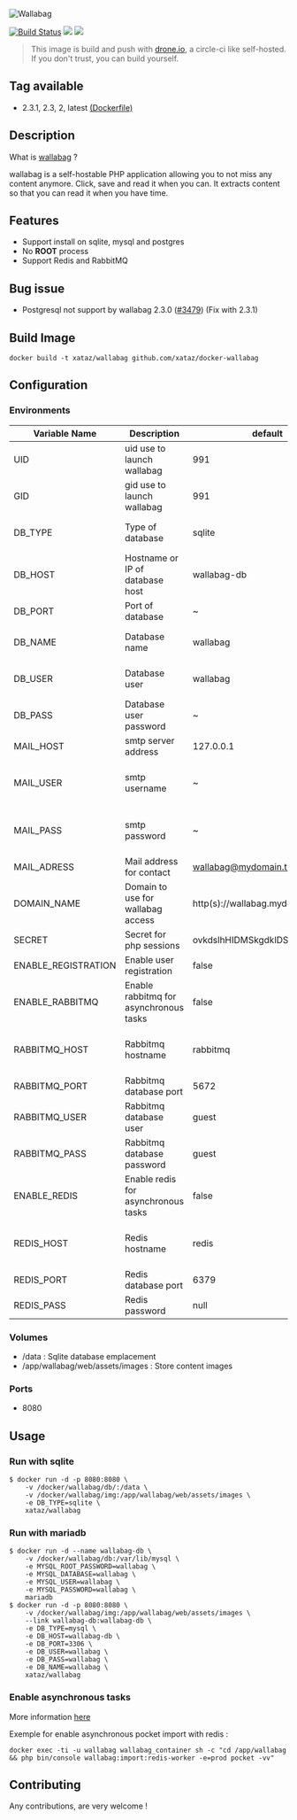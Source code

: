 ![Wallabag](https://raw.githubusercontent.com/wallabag/logo/master/_default/typo-horizontal/png/sm/logo-typo-horizontal-black-no-bg-no-border-sm.png)

[![Build Status](https://drone.xataz.net/api/badges/xataz/docker-wallabag/status.svg)](https://drone.xataz.net/xataz/docker-wallabag)
[![](https://images.microbadger.com/badges/image/xataz/wallabag.svg)](https://microbadger.com/images/xataz/wallabag "Get your own image badge on microbadger.com")
[![](https://images.microbadger.com/badges/version/xataz/wallabag.svg)](https://microbadger.com/images/xataz/wallabag "Get your own version badge on microbadger.com")

> This image is build and push with [drone.io](https://github.com/drone/drone), a circle-ci like self-hosted.
> If you don't trust, you can build yourself.

## Tag available
* 2.3.1, 2.3, 2, latest [(Dockerfile)](https://github.com/xataz/docker-wallabag/Dockerfile)

## Description
What is [wallabag](https://wallabag.org/) ?

wallabag is a self-hostable PHP application allowing you to not miss any content anymore. Click, save and read it when you can. It extracts content so that you can read it when you have time.

## Features
* Support install on sqlite, mysql and postgres
* No **ROOT** process
* Support Redis and RabbitMQ

## Bug issue
* Postgresql not support by wallabag 2.3.0 ([#3479](https://github.com/wallabag/wallabag/issues/3479)) (Fix with 2.3.1)

## Build Image

```shell
docker build -t xataz/wallabag github.com/xataz/docker-wallabag
```

## Configuration
### Environments
| Variable Name | Description | default | value |
| ------------- | ----------- | ------- | ----- |
| UID | uid use to launch wallabag | 991 | valid UID |
| GID | gid use to launch wallabag | 991 | valid GID |
| DB_TYPE | Type of database | sqlite | sqlite, pgsql or mysql |
| DB_HOST | Hostname or IP of database host | wallabag-db | valid IP, container name or hostname |
| DB_PORT | Port of database | ~ | Valid port number |
| DB_NAME | Database name | wallabag | Valid database name |
| DB_USER | Database user | wallabag | Valid database user |
| DB_PASS | Database user password | ~ | Valid password |
| MAIL_HOST | smtp server address | 127.0.0.1 | Valid smtp server |
| MAIL_USER | smtp username | ~ | Valid username for smtp server |
| MAIL_PASS | smtp password | ~ | Valid password for smtp server |
| MAIL_ADRESS | Mail address for contact | wallabag@mydomain.tld | Valid mail address |
| DOMAIN_NAME | Domain to use for wallabag access | http(s)://wallabag.mydomain.tld | Valid domain name |
| SECRET | Secret for php sessions | ovkdslhHIDMSkgdklDSMIKHDgfkldf | Randomize |
| ENABLE_REGISTRATION | Enable user registration | false | true or false |
| ENABLE_RABBITMQ | Enable rabbitmq for asynchronous tasks | false | true or flase |
| RABBITMQ_HOST | Rabbitmq hostname | rabbitmq | Valid IP, container name or hostname |
| RABBITMQ_PORT | Rabbitmq database port | 5672 | Valid port number |
| RABBITMQ_USER | Rabbitmq database user | guest | Valide database user |
| RABBITMQ_PASS | Rabbitmq database password | guest | Valid password |
| ENABLE_REDIS | Enable redis for asynchronous tasks | false | true or flase |
| REDIS_HOST | Redis hostname | redis | Valid IP, container name or hostname |
| REDIS_PORT | Redis database port | 6379 | Valid port number |
| REDIS_PASS | Redis password | null | Valide password |

### Volumes
* /data : Sqlite database emplacement
* /app/wallabag/web/assets/images : Store content images

### Ports
* 8080

## Usage
### Run with sqlite
```shell
$ docker run -d -p 8080:8080 \
    -v /docker/wallabag/db/:/data \
    -v /docker/wallabag/img:/app/wallabag/web/assets/images \
    -e DB_TYPE=sqlite \
    xataz/wallabag
```

### Run with mariadb
```shell
$ docker run -d --name wallabag-db \
    -v /docker/wallabag/db:/var/lib/mysql \
    -e MYSQL_ROOT_PASSWORD=wallabag \
    -e MYSQL_DATABASE=wallabag \
    -e MYSQL_USER=wallabag \
    -e MYSQL_PASSWORD=wallabag \
    mariadb
$ docker run -d -p 8080:8080 \
    -v /docker/wallabag/img:/app/wallabag/web/assets/images \
    --link wallabag-db:wallabag-db \
    -e DB_TYPE=mysql \
    -e DB_HOST=wallabag-db \
    -e DB_PORT=3306 \
    -e DB_USER=wallabag \
    -e DB_PASS=wallabag \
    -e DB_NAME=wallabag \
    xataz/wallabag
```


### Enable asynchronous tasks
More information [here](https://github.com/wallabag/doc/blob/master/en/admin/asynchronous.md)

Exemple for enable asynchronous pocket import with redis :
```shell
docker exec -ti -u wallabag wallabag_container sh -c "cd /app/wallabag && php bin/console wallabag:import:redis-worker -e=prod pocket -vv"
```

## Contributing
Any contributions, are very welcome !
